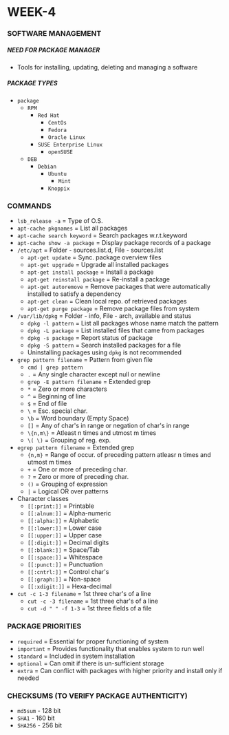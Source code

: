 # WEEK-4


### SOFTWARE MANAGEMENT

##### NEED FOR PACKAGE MANAGER
- Tools for installing, updating, deleting and managing a software


##### PACKAGE TYPES
- `package`
	* `RPM`
		* `Red Hat`
			* `CentOs`
			* `Fedora`
			* `Oracle Linux`
		* `SUSE Enterprise Linux`
			* `openSUSE`
	* `DEB`
		* `Debian`
			* `Ubuntu`
				* `Mint`
			* `Knoppix`


### COMMANDS

- `lsb_release -a` = Type of O.S.
- `apt-cache pkgnames` = List all packages
- `apt-cache search keyword` = Search packages w.r.t.keyword
- `apt-cache show -a package` = Display package records of a package
- `/etc/apt` = Folder - sources.list.d, File - sources.list
	* `apt-get update` = Sync. package overview files
	* `apt-get upgrade` = Upgrade all installed packages
	* `apt-get install package` = Install a package
	* `apt-get reinstall package` = Re-install a package
	* `apt-get autoremove` = Remove packages that were automatically installed to satisfy a dependency
	* `apt-get clean` = Clean local repo. of retrieved packages
	* `apt-get purge package` = Remove package files from system
- `/var/lib/dpkg` = Folder - info, File - arch, available and status
	* `dpkg -l pattern` = List all packages whose name match the pattern
	* `dpkg -L package` = List installed files that came from packages
	* `dpkg -s package` = Report status of package
	* `dpkg -S pattern` = Search installed packages for a file
	* Uninstalling packages using `dpkg` is not recommended
- `grep pattern filename` = Pattern from given file
	* `cmd | grep pattern`
	* `.` = Any single character except null or newline
	* `grep -E pattern filename` = Extended grep
	* `*` = Zero or more characters
	* `^` = Beginning of line
	* `$` = End of file
	* `\` = Esc. special char.
	* `\b` = Word boundary (Empty Space)
	* `[]` = Any of char's in range or negation of char's in range
	* `\{n,m\}` = Atleast n times and utmost m times
	* `\( \)` = Grouping of reg. exp.
- `egrep pattern filename` = Extended grep
	* `{n,m}` = Range of occur. of preceding pattern atleasr n times and utmost m times
	* `+` = One or more of preceding char.
	* `?` = Zero or more of preceding char.
	* `()` = Grouping of expression
	* `|` = Logical OR over patterns
- Character classes
	* `[[:print:]]` = Printable
	* `[[:alnum:]]` = Alpha-numeric
	* `[[:alpha:]]` = Alphabetic
	* `[[:lower:]]` = Lower case
	* `[[:upper:]]` = Upper case
	* `[[:digit:]]` = Decimal digits
	* `[[:blank:]]` = Space/Tab
	* `[[:space:]]` = Whitespace
	* `[[:punct:]]` = Punctuation
	* `[[:cntrl:]]` = Control char's
	* `[[:graph:]]` = Non-space
	* `[[:xdigit:]]` = Hexa-decimal
- `cut -c 1-3 filename` = 1st three char's of a line
	* `cut -c -3 filename` = 1st three char's of a line
	* `cut -d " " -f 1-3` = 1st three fields of a file


### PACKAGE PRIORITIES

- `required` = Essential for proper functioning of system
- `important` = Provides functionality that enables system to run well
- `standard` = Included in system installation
- `optional` = Can omit if there is un-sufficient storage
- `extra` = Can conflict with packages with higher priority and install only if needed


### CHECKSUMS (TO VERIFY PACKAGE AUTHENTICITY)

- `md5sum` - 128 bit
- `SHA1` - 160 bit
- `SHA256` - 256 bit